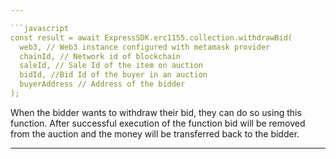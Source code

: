 ```yaml
---

```javascript
const result = await ExpressSDK.erc1155.collection.withdrawBid(
  web3, // Web3 instance configured with metamask provider
  chainId, // Network id of blockchain
  saleId, // Sale Id of the item on auction
  bidId, //Bid Id of the buyer in an auction
  buyerAddress // Address of the bidder
);
```

When the bidder wants to withdraw their bid, they can do so using this function. After successful execution of the function bid will be removed from the auction and the money will be transferred back to the bidder.

---
```

